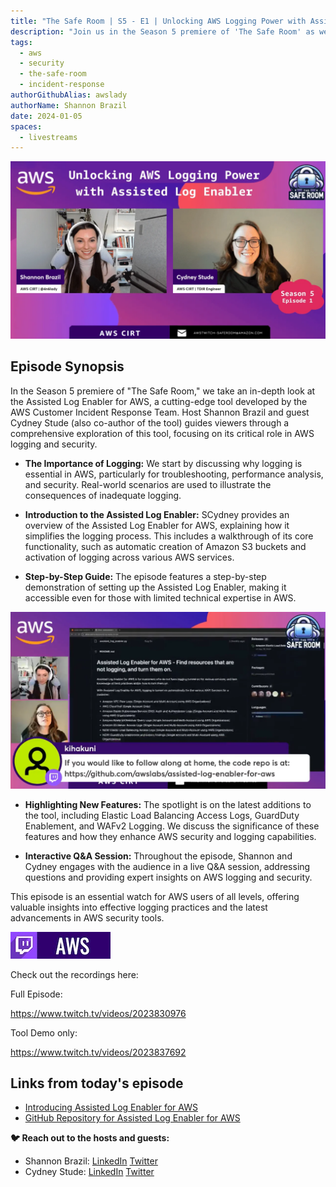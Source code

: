```yaml
---
title: "The Safe Room | S5 - E1 | Unlocking AWS Logging Power with Assisted Log Enabler"
description: "Join us in the Season 5 premiere of 'The Safe Room' as we delve into the world of AWS logging and security. Our host, Shannon Brazil, introduces the Assisted Log Enabler for AWS by the AWS Customer Incident Response Team, covering its functionality, new features, and practical applications."
tags:
  - aws
  - security
  - the-safe-room
  - incident-response
authorGithubAlias: awslady
authorName: Shannon Brazil
date: 2024-01-05
spaces:
  - livestreams
---
```


![Screenshot from the stream](images/thumbnail.webp)

## Episode Synopsis
In the Season 5 premiere of "The Safe Room," we take an in-depth look at the Assisted Log Enabler for AWS, a cutting-edge tool developed by the AWS Customer Incident Response Team. Host Shannon Brazil and guest Cydney Stude (also co-author of the tool) guides viewers through a comprehensive exploration of this tool, focusing on its critical role in AWS logging and security.

- **The Importance of Logging:** We start by discussing why logging is essential in AWS, particularly for troubleshooting, performance analysis, and security. Real-world scenarios are used to illustrate the consequences of inadequate logging.

- **Introduction to the Assisted Log Enabler:** SCydney provides an overview of the Assisted Log Enabler for AWS, explaining how it simplifies the logging process. This includes a walkthrough of its core functionality, such as automatic creation of Amazon S3 buckets and activation of logging across various AWS services.

- **Step-by-Step Guide:** The episode features a step-by-step demonstration of setting up the Assisted Log Enabler, making it accessible even for those with limited technical expertise in AWS.

![demo](images/E1-demo.webp)

- **Highlighting New Features:** The spotlight is on the latest additions to the tool, including Elastic Load Balancing Access Logs, GuardDuty Enablement, and WAFv2 Logging. We discuss the significance of these features and how they enhance AWS security and logging capabilities.

- **Interactive Q&A Session:** Throughout the episode, Shannon and Cydney engages with the audience in a live Q&A session, addressing questions and providing expert insights on AWS logging and security.

This episode is an essential watch for AWS users of all levels, offering valuable insights into effective logging practices and the latest advancements in AWS security tools.

![Twitch Button](images/twitch_button_small.jpg)

Check out the recordings here:

Full Episode: 

https://www.twitch.tv/videos/2023830976   

Tool Demo only:

https://www.twitch.tv/videos/2023837692

## Links from today's episode

- [Introducing Assisted Log Enabler for AWS](https://aws.amazon.com/blogs/opensource/introducing-assisted-log-enabler-for-aws/)
- [GitHub Repository for Assisted Log Enabler for AWS](https://github.com/awslabs/assisted-log-enabler-for-aws)


**🐦 Reach out to the hosts and guests:**

- Shannon Brazil: 
 [LinkedIn](https://www.linkedin.com/in/shannonbrazil/) [Twitter](https://twitter.com/4n6lady)
- Cydney Stude: [LinkedIn](https://www.linkedin.com/in/cydneystude/) [Twitter](https://twitter.com/CydneyStude)

